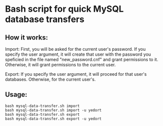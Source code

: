 # Bash script for quick MySQL database transfers

## How it works:

Import: First, you will be asked for the current user's password. If you specify the user argument, it will create that user with the password you speficied in the file named "new_password.cnf" and grant permissions to it. Otherwise, it will grant permissions to the current user.

Export: If you specify the user argument, it will proceed for that user's databases. Otherwise, for the current user's.

## Usage:

```
bash mysql-data-transfer.sh import
bash mysql-data-transfer.sh import -u yedort
bash mysql-data-transfer.sh export
bash mysql-data-transfer.sh export -u yedort
```
